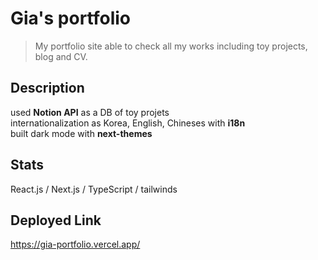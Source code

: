# Gia's portfolio
> My portfolio site able to check all my works including toy projects, blog and CV.

## Description
used **Notion API** as a DB of toy projets<br>
internationalization as Korea, English, Chineses with **i18n**   
built dark mode with **next-themes**

## Stats
React.js / Next.js / TypeScript / tailwinds

## Deployed Link
https://gia-portfolio.vercel.app/
